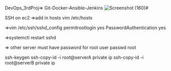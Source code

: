 DevOps_3rdProj=> Git-Docker-Ansible-Jenkins
![Screenshot (160)](https://github.com/sm2424/DevOps_3rdProj/assets/91906122/39aff51f-493b-46ed-9eca-53e1d0aa41a3)# 

SSH on ec2
=>add in hosts
vim /etc/hosts

=>vim /etc/ssh/sshd_config
permitrootlogin yes
PasswordAuthentication yes

=>systemctl restart sshd

=> other server must have password for root user
passwd root

ssh-keygen
ssh-copy-id -i root@serverA private ip
ssh-copy-id -i root@serverB private ip










